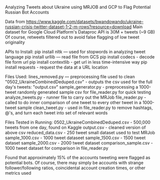 Analyzing Tweets about Ukraine using MRJOB and GCP
to Flag Potential Russian Bot Accounts

Data from https://www.kaggle.com/datasets/bwandowando/ukraine-russian-crisis-twitter-dataset-1-2-m-rows?resource=download
Main dataset for Google Cloud Platform's Dataproc API is 30M + tweets (~9 GB)
Of course, retweets filtered out to avoid false flagging of low tweet originality

APIs to Install:
pip install nltk — used for stopwords in analyzing tweet language
pip install urllib — read file from GCS
pip install codecs - decode file form url
pip install contextlib - get url in less time-intensive way
pip install requests - request the data at a URL location

Files Used:
lines_removed.py — preprocessing file used to clean "0502_UkraineCombinedDeduped.csv"
    - outputs the csv used for the full day's tweets: "output.csv"
sample_generator.py - preprocessing a 1000-tweet randomly generated sample csv for file_reader.py for quick testing
analyze_tweets.py - runner file to carry out the MRJob
file_reader.py - called to do inner comparison of one tweet to every other tweet in a 1000-tweet sample
clean_tweet.py - used in file_reader.py to remove hashtags, @'s, and turn each tweet into set of relevant words

Files Tested in Running:
0502_UkraineCombinedDeduped.csv - 500,000 tweets from one day, found on Kaggle
output.csv - cleaned version of above csv
reduced_data.csv - 250 tweet small dataset used to test MRJob
sample_1000.csv - 1000 tweet dataseet
sample_1500.csv - 1500 tweet dataset
sample_2000.csv - 2000 tweet dataset
comparison_sample.csv - 1000 tweet dataset for comparison in file_reader.py

Found that approximately 15% of the accounts tweeting were flagged as potential bots.
Of course, there may simply be accounts with strange follower/following ratios, 
coincidental account creation times, or other metrics used
